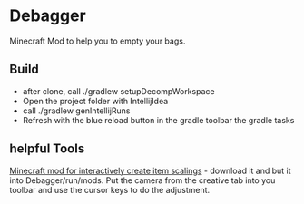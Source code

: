# Debagger
Minecraft Mod to help you to empty your bags.

## Build
- after clone, call ./gradlew setupDecompWorkspace
- Open the project folder with IntellijIdea
- call ./gradlew genIntellijRuns
- Refresh with the blue reload button in the gradle toolbar the gradle tasks

## helpful Tools
[Minecraft mod for interactively create item scalings](https://www.planetminecraft.com/mod/item-transform-helper---interactively-rotate-scale-translate/) - download it and but it into Debagger/run/mods. Put the camera from the creative tab into you toolbar and use the cursor keys to do the adjustment.
